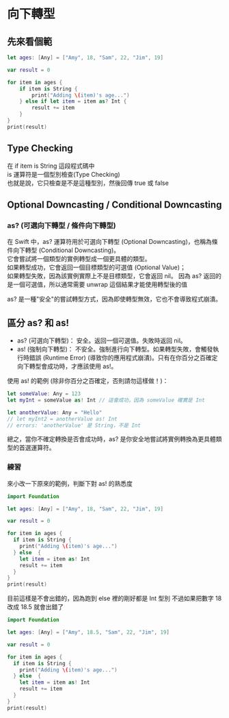# 向下轉型

## 先來看個範

```swift
let ages: [Any] = ["Amy", 18, "Sam", 22, "Jim", 19]

var result = 0

for item in ages {
    if item is String {
        print("Adding \(item)'s age...")
    } else if let item = item as? Int {
        result += item
    }
}
print(result)
```

## Type Checking

在 if item is String 這段程式碼中  
is 運算符是一個型別檢查(Type Checking)  
也就是說，它只檢查是不是這種型別，然後回傳 true 或 false

## Optional Downcasting / Conditional Downcasting

### as? (可選向下轉型 / 條件向下轉型)

在 Swift 中，as? 運算符用於可選向下轉型 (Optional Downcasting)，也稱為條件向下轉型 (Conditional Downcasting)。  
它會嘗試將一個類型的實例轉型成一個更具體的類型。  
如果轉型成功，它會返回一個目標類型的可選值 (Optional Value)；  
如果轉型失敗，因為該實例實際上不是目標類型，它會返回 nil。
因為 as? 返回的是一個可選值，所以通常需要 unwrap 這個結果才能使用轉型後的值

as? 是一種"安全"的嘗試轉型方式，因為即使轉型無效，它也不會導致程式崩潰。

## 區分 as? 和 as!

- as? (可選向下轉型)： 安全。返回一個可選值。失敗時返回 nil。
- as! (強制向下轉型)： 不安全。強制進行向下轉型。如果轉型失敗，會觸發執行時錯誤 (Runtime Error) (導致你的應用程式崩潰)。只有在你百分之百確定向下轉型會成功時，才應該使用 as!。

使用 as! 的範例 (除非你百分之百確定，否則請勿這樣做！)：

```swift
let someValue: Any = 123
let myInt = someValue as! Int // 這會成功，因為 someValue 確實是 Int

let anotherValue: Any = "Hello"
// let myInt2 = anotherValue as! Int 
// errors: 'anotherValue' 是 String，不是 Int
```

總之，當你不確定轉換是否會成功時，as? 是你安全地嘗試將實例轉換為更具體類型的首選運算符。

### 練習

來小改一下原來的範例，判斷下對 as! 的熟悉度

```swift
import Foundation

let ages: [Any] = ["Amy", 18, "Sam", 22, "Jim", 19]

var result = 0

for item in ages {
  if item is String {
    print("Adding \(item)'s age...")
  } else  {
    let item = item as! Int
    result += item
  }
}
print(result)
```

目前這樣是不會出錯的，因為跑到 else 裡的剛好都是 Int 型別
不過如果把數字 18 改成 18.5 就會出錯了

```swift
import Foundation

let ages: [Any] = ["Amy", 18.5, "Sam", 22, "Jim", 19]

var result = 0

for item in ages {
  if item is String {
    print("Adding \(item)'s age...")
  } else  {
    let item = item as! Int
    result += item
  }
}
print(result)
```
